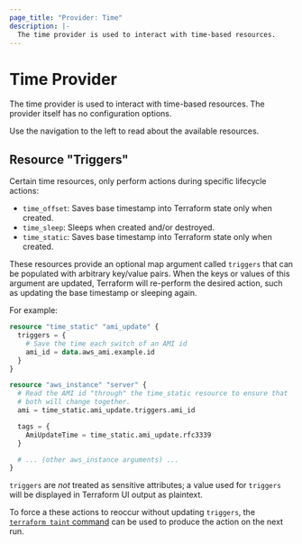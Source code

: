 ```yaml
---
page_title: "Provider: Time"
description: |-
  The time provider is used to interact with time-based resources.
---
```


# Time Provider

The time provider is used to interact with time-based resources. The provider itself has no configuration options.

Use the navigation to the left to read about the available resources.

## Resource "Triggers"

Certain time resources, only perform actions during specific lifecycle actions:

- `time_offset`: Saves base timestamp into Terraform state only when created.
- `time_sleep`: Sleeps when created and/or destroyed.
- `time_static`: Saves base timestamp into Terraform state only when created.

These resources provide an optional map argument called `triggers` that can be populated with arbitrary key/value pairs. When the keys or values of this argument are updated, Terraform will re-perform the desired action, such as updating the base timestamp or sleeping again.

For example:

```terraform
resource "time_static" "ami_update" {
  triggers = {
    # Save the time each switch of an AMI id
    ami_id = data.aws_ami.example.id
  }
}

resource "aws_instance" "server" {
  # Read the AMI id "through" the time_static resource to ensure that
  # both will change together.
  ami = time_static.ami_update.triggers.ami_id

  tags = {
    AmiUpdateTime = time_static.ami_update.rfc3339
  }

  # ... (other aws_instance arguments) ...
}
```

`triggers` are *not* treated as sensitive attributes; a value used for `triggers` will be displayed in Terraform UI output as plaintext.

To force a these actions to reoccur without updating `triggers`, the [`terraform taint` command](https://www.terraform.io/docs/commands/taint.html) can be used to produce the action on the next run.
